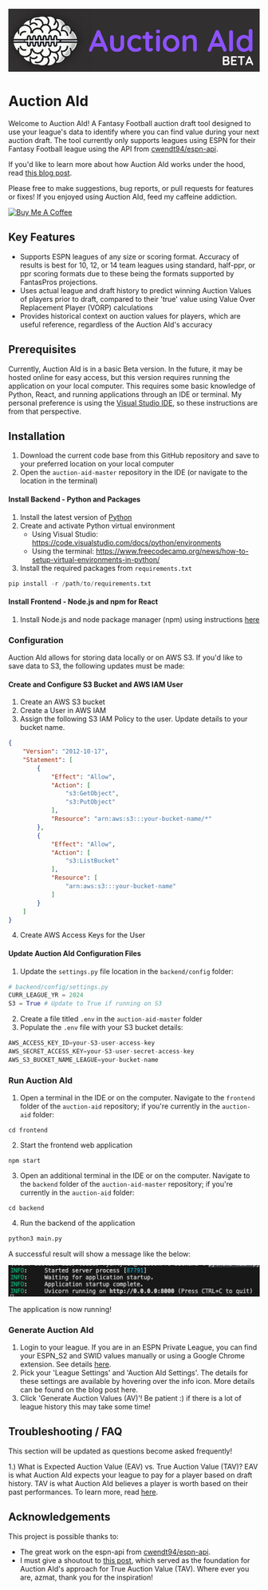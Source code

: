![alt text](frontend/src/Components/Auction_AId_logo_wide_beta.png)

# Auction AId

Welcome to Auction AId!  A Fantasy Football auction draft tool designed to use your league's data to identify where you can find value during your next auction draft.  The tool currently only supports leagues using ESPN for their Fantasy Football league using the API from [cwendt94/espn-api](https://github.com/cwendt94/espn-api).

If you'd like to learn more about how Auction AId works under the hood, read [this blog post](https://ryanlynch.me/Technical+Projects/AuctionAId/Auction+AId+Release+1.0+-+A+New+Tool+for+Fantasy+Football+Auction+Drafts).

Please free to make suggestions, bug reports, or pull requests for features or fixes!  If you enjoyed using Auction AId, feed my caffeine addiction.

<a href="https://buymeacoffee.com/ryanlynchuf" target="_blank"><img src="https://cdn.buymeacoffee.com/buttons/default-orange.png" alt="Buy Me A Coffee" height="41" width="174"></a>


## Key Features

- Supports ESPN leagues of any size or scoring format.  Accuracy of results is best for 10, 12, or 14 team leagues using standard, half-ppr, or ppr scoring formats due to these being the formats supported by FantasPros projections.
- Uses actual league and draft history to predict winning Auction Values of players prior to draft, compared to their 'true' value using Value Over Replacement Player (VORP) calculations
- Provides historical context on auction values for players, which are useful reference, regardless of the Auction AId's accuracy

## Prerequisites

Currently, Auction AId is in a basic Beta version.  In the future, it may be hosted online for easy access, but this version requires running the application on your local computer.  This requires some basic knowledge of Python, React, and running applications through an IDE or terminal.  My personal preference is using the [Visual Studio IDE](https://visualstudio.microsoft.com/), so these instructions are from that perspective.

## Installation

1. Download the current code base from this GitHub repository and save to your preferred location on your local computer
2. Open the `auction-aid-master` repository in the IDE (or navigate to the location in the terminal)

#### Install Backend - Python and Packages

1. Install the latest version of [Python](https://www.python.org/downloads/)
2. Create and activate Python virtual environment 
    - Using Visual Studio: https://code.visualstudio.com/docs/python/environments
    - Using the terminal: https://www.freecodecamp.org/news/how-to-setup-virtual-environments-in-python/
2. Install the required packages from `requirements.txt`

```python
pip install -r /path/to/requirements.txt
```

#### Install Frontend - Node.js and npm for React

1. Install Node.js and node package manager (npm) using instructions [here](https://gist.github.com/MichaelCurrin/aa1fc56419a355972b96bce23f3bccba)

### Configuration

Auction AId allows for storing data locally or on AWS S3.  If you'd like to save data to S3, the following updates must be made:


#### Create and Configure S3 Bucket and AWS IAM User
1. Create an AWS S3 bucket
2. Create a User in AWS IAM
3. Assign the following S3 IAM Policy to the user.  Update details to your bucket name.

```json
{
    "Version": "2012-10-17",
    "Statement": [
        {
            "Effect": "Allow",
            "Action": [
                "s3:GetObject",
                "s3:PutObject"
            ],
            "Resource": "arn:aws:s3:::your-bucket-name/*"
        },
        {
            "Effect": "Allow",
            "Action": [
                "s3:ListBucket"
            ],
            "Resource": [
                "arn:aws:s3:::your-bucket-name"
            ]
        }
    ]
}
```

4. Create AWS Access Keys for the User


#### Update Auction AId Configuration Files
1. Update the `settings.py` file location in the `backend/config` folder:

``` python
# backend/config/settings.py
CURR_LEAGUE_YR = 2024
S3 = True # Update to True if running on S3
```

2. Create a file titled `.env` in the `auction-aid-master` folder
3. Populate the `.env` file with your S3 bucket details:

```python
AWS_ACCESS_KEY_ID=your-S3-user-access-key
AWS_SECRET_ACCESS_KEY=your-S3-user-secret-access-key
AWS_S3_BUCKET_NAME_LEAGUE=your-bucket-name
```

### Run Auction AId

1. Open a terminal in the IDE or on the computer.  Navigate to the `frontend` folder of the `auction-aid` repository; if you're currently in the `auction-aid` folder:

```
cd frontend
```

2. Start the frontend web application

```
npm start
```

3. Open an additional terminal in the IDE or on the computer.  Navigate to the `backend` folder of the `auction-aid-master` repository; if you're currently in the `auction-aid` folder:

```
cd backend
```

4. Run the backend of the application

```python
python3 main.py
```

A successful result will show a message like the below:

![alt text](frontend/src/Components/image.png)

The application is now running!

### Generate Auction AId

1. Login to your league.  If you are in an ESPN Private League, you can find your ESPN_S2 and SWID values manually or using a Google Chrome extension.  See details [here](https://github.com/cwendt94/espn-api/discussions/150#discussioncomment-133615).
2. Pick your 'League Settings' and 'Auction AId Settings'.  The details for these settings are available by hovering over the info icon.  More details can be found on the blog post here.
3. Click 'Generate Auction Values (AV)'!  Be patient :) if there is a lot of league history this may take some time!

## Troubleshooting / FAQ
This section will be updated as questions become asked frequently!

1.) What is Expected Auction Value (EAV) vs. True Auction Value (TAV)?
EAV is what Auction AId expects your league to pay for a player based on draft history.  TAV is what Auction AId believes a player is worth based on their past performances.  To learn more, read [here](https://ryanlynch.me/Technical+Projects/AuctionAId/Auction+AId+Release+1.0+-+A+New+Tool+for+Fantasy+Football+Auction+Drafts#Auction%20AId%20Fantasy%20Football%20Analysis).


## Acknowledgements
This project is possible thanks to:

- The great work on the espn-api from [cwendt94/espn-api](https://github.com/cwendt94/espn-api).
- I must give a shoutout to [this post](https://forums.footballguys.com/threads/auction-value-strategy.813174/), which served as the foundation for Auction AId's approach for True Auction Value (TAV).  Where ever you are, azmat, thank you for the inspiration!